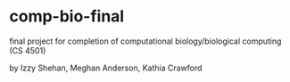 # comp-bio-final

final project for completion of computational biology/biological computing (CS 4501)

by Izzy Shehan, Meghan Anderson, Kathia Crawford
